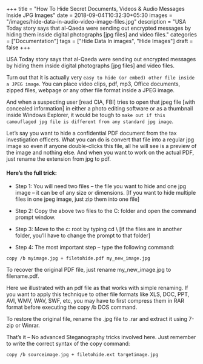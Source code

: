 +++
title = "How To Hide Secret Documents, Videos & Audio Messages Inside JPG Images"
date = 2018-09-04T10:32:30+05:30
images = "/images/hide-data-in-audio-video-image-files.jpg"
description = "USA Today story says that al-Qaeda were sending out encrypted messages by hiding them inside digital photographs [jpg files] and video files."
categories = ["Documentation"]
tags = ["Hide Data In images", "Hide Images"]
draft = false
+++

USA Today story says that al-Qaeda were sending out encrypted messages by hiding them inside digital photographs [jpg files] and video files.

Turn out that it is actually very `easy to hide (or embed) other file inside a JPEG image`. You can place video clips, pdf, mp3, Office documents, zipped files, webpage or any other file format inside a JPEG image.

And when a suspecting user [read CIA, FBI] tries to open that jpeg file [with concealed information] in either a photo editing software or as a thumbnail inside Windows Explorer, it would be tough to `make out if this camouflaged jpg file is different from any standard jpg image`.

Let’s say you want to hide a confidential PDF document from the tax investigation officers. What you can do is convert that file into a regular jpg image so even if anyone double-clicks this file, all he will see is a preview of the image and nothing else. And when you want to work on the actual PDF, just rename the extension from jpg to pdf.

#### Here’s the full trick:

* Step 1: You will need two files – the file you want to hide and one jpg image – it can be of any size or dimensions. [If you want to hide multiple files in one jpeg image, just zip them into one file]

* Step 2: Copy the above two files to the C: folder and open the command prompt window.

* Step 3: Move to the c: root by typing cd \ [if the files are in another folder, you’ll have to change the prompt to that folder]

* Step 4: The most important step – type the following command:

```
copy /b myimage.jpg + filetohide.pdf my_new_image.jpg
```
To recover the original PDF file, just rename my_new_image.jpg to filename.pdf.

Here we illustrated with an pdf file as that works with simple renaming. If you want to apply this technique to other file formats like XLS, DOC, PPT, AVI, WMV, WAV, SWF, etc, you may have to first compress them in RAR format before executing the copy /b DOS command.

To restore the original file, rename the .jpg file to .rar and extract it using 7-zip or Winrar.

That’s it – No advanced Steganography tricks involved here. Just remember to write the correct syntax of the copy command:
```
copy /b sourceimage.jpg + filetohide.ext targetimage.jpg
```

